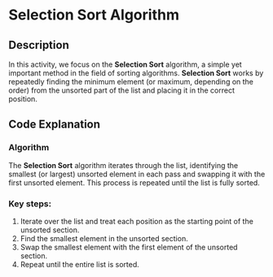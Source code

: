 # Selection Sort Algorithm

## Description
In this activity, we focus on the **Selection Sort** algorithm, a simple yet important method in the field of sorting algorithms. **Selection Sort** works by repeatedly finding the minimum element (or maximum, depending on the order) from the unsorted part of the list and placing it in the correct position.

## Code Explanation

### Algorithm
The **Selection Sort** algorithm iterates through the list, identifying the smallest (or largest) unsorted element in each pass and swapping it with the first unsorted element. This process is repeated until the list is fully sorted.

### Key steps:
1. Iterate over the list and treat each position as the starting point of the unsorted section.
2. Find the smallest element in the unsorted section.
3. Swap the smallest element with the first element of the unsorted section.
4. Repeat until the entire list is sorted.
